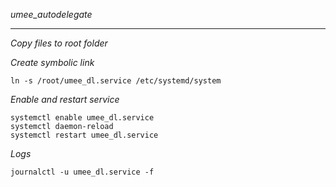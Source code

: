 *umee_autodelegate*
***
*Copy files to root folder*

*Create symbolic link*
```
ln -s /root/umee_dl.service /etc/systemd/system
```

*Enable and restart service*
```
systemctl enable umee_dl.service
systemctl daemon-reload
systemctl restart umee_dl.service
```

*Logs*
```
journalctl -u umee_dl.service -f
```

